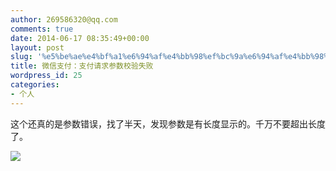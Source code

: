 ```yaml
---
author: 269586320@qq.com
comments: true
date: 2014-06-17 08:35:49+00:00
layout: post
slug: '%e5%be%ae%e4%bf%a1%e6%94%af%e4%bb%98%ef%bc%9a%e6%94%af%e4%bb%98%e8%af%b7%e6%b1%82%e5%8f%82%e6%95%b0%e6%a0%a1%e9%aa%8c%e5%a4%b1%e8%b4%a5'
title: 微信支付：支付请求参数校验失败
wordpress_id: 25
categories:
- 个人
---
```


这个还真的是参数错误，找了半天，发现参数是有长度显示的。千万不要超出长度了。

[![](http://yangyaoapp-wordpress.stor.sinaapp.com/uploads/2014/06/QQ截图20140617163506.png)](http://yangyaoapp-wordpress.stor.sinaapp.com/uploads/2014/06/QQ截图20140617163506.png)



